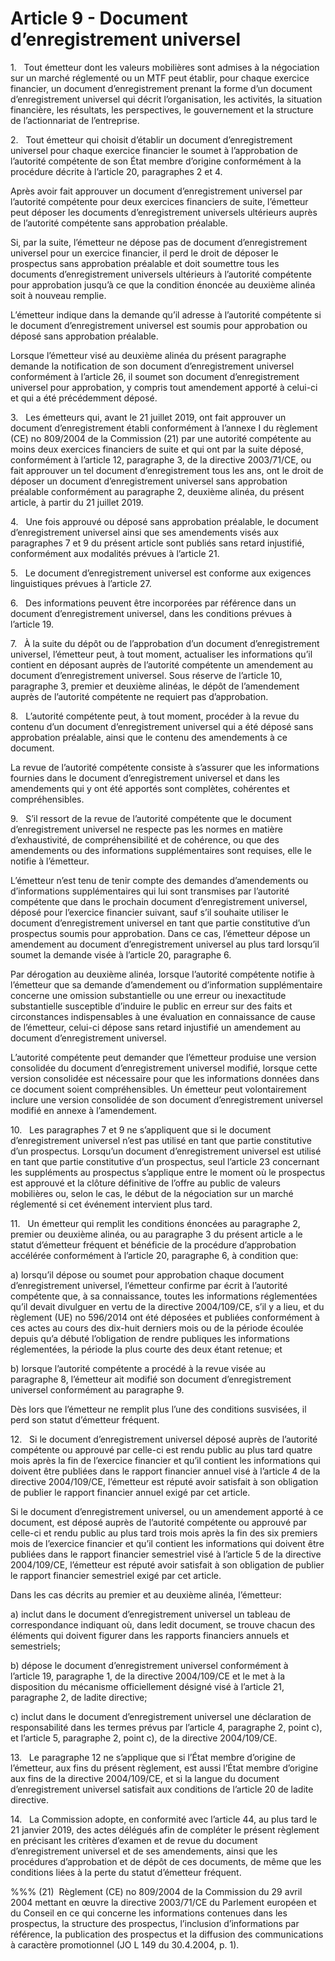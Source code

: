 # Article 9 - Document d’enregistrement universel


1.   Tout émetteur dont les valeurs mobilières sont admises à la négociation sur un marché réglementé ou un MTF peut établir, pour chaque exercice financier, un document d’enregistrement prenant la forme d’un document d’enregistrement universel qui décrit l’organisation, les activités, la situation financière, les résultats, les perspectives, le gouvernement et la structure de l’actionnariat de l’entreprise.

2.   Tout émetteur qui choisit d’établir un document d’enregistrement universel pour chaque exercice financier le soumet à l’approbation de l’autorité compétente de son État membre d’origine conformément à la procédure décrite à l’article 20, paragraphes 2 et 4.

Après avoir fait approuver un document d’enregistrement universel par l’autorité compétente pour deux exercices financiers de suite, l’émetteur peut déposer les documents d’enregistrement universels ultérieurs auprès de l’autorité compétente sans approbation préalable.

Si, par la suite, l’émetteur ne dépose pas de document d’enregistrement universel pour un exercice financier, il perd le droit de déposer le prospectus sans approbation préalable et doit soumettre tous les documents d’enregistrement universels ultérieurs à l’autorité compétente pour approbation jusqu’à ce que la condition énoncée au deuxième alinéa soit à nouveau remplie.

L’émetteur indique dans la demande qu’il adresse à l’autorité compétente si le document d’enregistrement universel est soumis pour approbation ou déposé sans approbation préalable.

Lorsque l’émetteur visé au deuxième alinéa du présent paragraphe demande la notification de son document d’enregistrement universel conformément à l’article 26, il soumet son document d’enregistrement universel pour approbation, y compris tout amendement apporté à celui-ci et qui a été précédemment déposé.

3.   Les émetteurs qui, avant le 21 juillet 2019, ont fait approuver un document d’enregistrement établi conformément à l’annexe I du règlement (CE) no 809/2004 de la Commission (21) par une autorité compétente au moins deux exercices financiers de suite et qui ont par la suite déposé, conformément à l’article 12, paragraphe 3, de la directive 2003/71/CE, ou fait approuver un tel document d’enregistrement tous les ans, ont le droit de déposer un document d’enregistrement universel sans approbation préalable conformément au paragraphe 2, deuxième alinéa, du présent article, à partir du 21 juillet 2019.

4.   Une fois approuvé ou déposé sans approbation préalable, le document d’enregistrement universel ainsi que ses amendements visés aux paragraphes 7 et 9 du présent article sont publiés sans retard injustifié, conformément aux modalités prévues à l’article 21.

5.   Le document d’enregistrement universel est conforme aux exigences linguistiques prévues à l’article 27.

6.   Des informations peuvent être incorporées par référence dans un document d’enregistrement universel, dans les conditions prévues à l’article 19.

7.   À la suite du dépôt ou de l’approbation d’un document d’enregistrement universel, l’émetteur peut, à tout moment, actualiser les informations qu’il contient en déposant auprès de l’autorité compétente un amendement au document d’enregistrement universel. Sous réserve de l’article 10, paragraphe 3, premier et deuxième alinéas, le dépôt de l’amendement auprès de l’autorité compétente ne requiert pas d’approbation.

8.   L’autorité compétente peut, à tout moment, procéder à la revue du contenu d’un document d’enregistrement universel qui a été déposé sans approbation préalable, ainsi que le contenu des amendements à ce document.

La revue de l’autorité compétente consiste à s’assurer que les informations fournies dans le document d’enregistrement universel et dans les amendements qui y ont été apportés sont complètes, cohérentes et compréhensibles.

9.   S’il ressort de la revue de l’autorité compétente que le document d’enregistrement universel ne respecte pas les normes en matière d’exhaustivité, de compréhensibilité et de cohérence, ou que des amendements ou des informations supplémentaires sont requises, elle le notifie à l’émetteur.

L’émetteur n’est tenu de tenir compte des demandes d’amendements ou d’informations supplémentaires qui lui sont transmises par l’autorité compétente que dans le prochain document d’enregistrement universel, déposé pour l’exercice financier suivant, sauf s’il souhaite utiliser le document d’enregistrement universel en tant que partie constitutive d’un prospectus soumis pour approbation. Dans ce cas, l’émetteur dépose un amendement au document d’enregistrement universel au plus tard lorsqu’il soumet la demande visée à l’article 20, paragraphe 6.

Par dérogation au deuxième alinéa, lorsque l’autorité compétente notifie à l’émetteur que sa demande d’amendement ou d’information supplémentaire concerne une omission substantielle ou une erreur ou inexactitude substantielle susceptible d’induire le public en erreur sur des faits et circonstances indispensables à une évaluation en connaissance de cause de l’émetteur, celui-ci dépose sans retard injustifié un amendement au document d’enregistrement universel.

L’autorité compétente peut demander que l’émetteur produise une version consolidée du document d’enregistrement universel modifié, lorsque cette version consolidée est nécessaire pour que les informations données dans ce document soient compréhensibles. Un émetteur peut volontairement inclure une version consolidée de son document d’enregistrement universel modifié en annexe à l’amendement.

10.   Les paragraphes 7 et 9 ne s’appliquent que si le document d’enregistrement universel n’est pas utilisé en tant que partie constitutive d’un prospectus. Lorsqu’un document d’enregistrement universel est utilisé en tant que partie constitutive d’un prospectus, seul l’article 23 concernant les suppléments au prospectus s’applique entre le moment où le prospectus est approuvé et la clôture définitive de l’offre au public de valeurs mobilières ou, selon le cas, le début de la négociation sur un marché réglementé si cet événement intervient plus tard.

11.   Un émetteur qui remplit les conditions énoncées au paragraphe 2, premier ou deuxième alinéa, ou au paragraphe 3 du présent article a le statut d’émetteur fréquent et bénéficie de la procédure d’approbation accélérée conformément à l’article 20, paragraphe 6, à condition que:

a) lorsqu’il dépose ou soumet pour approbation chaque document d’enregistrement universel, l’émetteur confirme par écrit à l’autorité compétente que, à sa connaissance, toutes les informations réglementées qu’il devait divulguer en vertu de la directive 2004/109/CE, s’il y a lieu, et du règlement (UE) no 596/2014 ont été déposées et publiées conformément à ces actes au cours des dix-huit derniers mois ou de la période écoulée depuis qu’a débuté l’obligation de rendre publiques les informations réglementées, la période la plus courte des deux étant retenue; et

b) lorsque l’autorité compétente a procédé à la revue visée au paragraphe 8, l’émetteur ait modifié son document d’enregistrement universel conformément au paragraphe 9.

Dès lors que l’émetteur ne remplit plus l’une des conditions susvisées, il perd son statut d’émetteur fréquent.

12.   Si le document d’enregistrement universel déposé auprès de l’autorité compétente ou approuvé par celle-ci est rendu public au plus tard quatre mois après la fin de l’exercice financier et qu’il contient les informations qui doivent être publiées dans le rapport financier annuel visé à l’article 4 de la directive 2004/109/CE, l’émetteur est réputé avoir satisfait à son obligation de publier le rapport financier annuel exigé par cet article.

Si le document d’enregistrement universel, ou un amendement apporté à ce document, est déposé auprès de l’autorité compétente ou approuvé par celle-ci et rendu public au plus tard trois mois après la fin des six premiers mois de l’exercice financier et qu’il contient les informations qui doivent être publiées dans le rapport financier semestriel visé à l’article 5 de la directive 2004/109/CE, l’émetteur est réputé avoir satisfait à son obligation de publier le rapport financier semestriel exigé par cet article.

Dans les cas décrits au premier et au deuxième alinéa, l’émetteur:

a) inclut dans le document d’enregistrement universel un tableau de correspondance indiquant où, dans ledit document, se trouve chacun des éléments qui doivent figurer dans les rapports financiers annuels et semestriels;

b) dépose le document d’enregistrement universel conformément à l’article 19, paragraphe 1, de la directive 2004/109/CE et le met à la disposition du mécanisme officiellement désigné visé à l’article 21, paragraphe 2, de ladite directive;

c) inclut dans le document d’enregistrement universel une déclaration de responsabilité dans les termes prévus par l’article 4, paragraphe 2, point c), et l’article 5, paragraphe 2, point c), de la directive 2004/109/CE.

13.   Le paragraphe 12 ne s’applique que si l’État membre d’origine de l’émetteur, aux fins du présent règlement, est aussi l’État membre d’origine aux fins de la directive 2004/109/CE, et si la langue du document d’enregistrement universel satisfait aux conditions de l’article 20 de ladite directive.

14.   La Commission adopte, en conformité avec l’article 44, au plus tard le 21 janvier 2019, des actes délégués afin de compléter le présent règlement en précisant les critères d’examen et de revue du document d’enregistrement universel et de ses amendements, ainsi que les procédures d’approbation et de dépôt de ces documents, de même que les conditions liées à la perte du statut d’émetteur fréquent.

%%% (21)  Règlement (CE) no 809/2004 de la Commission du 29 avril 2004 mettant en œuvre la directive 2003/71/CE du Parlement européen et du Conseil en ce qui concerne les informations contenues dans les prospectus, la structure des prospectus, l’inclusion d’informations par référence, la publication des prospectus et la diffusion des communications à caractère promotionnel (JO L 149 du 30.4.2004, p. 1).
